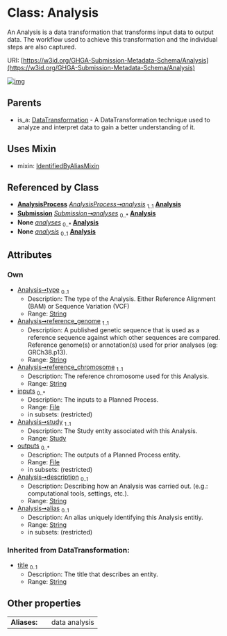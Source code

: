
# Class: Analysis


An Analysis is a data transformation that transforms input data to output data. The workflow used to achieve this transformation and the individual steps are also captured.

URI: [https://w3id.org/GHGA-Submission-Metadata-Schema/Analysis](https://w3id.org/GHGA-Submission-Metadata-Schema/Analysis)


[![img](https://yuml.me/diagram/nofunky;dir:TB/class/[Submission],[Study],[IdentifiedByAliasMixin],[File],[DataTransformation],[AnalysisProcess],[File]<outputs%200..*-%20[Analysis&#124;type:string%20%3F;reference_genome:string;reference_chromosome:string;description:string%20%3F;alias:string%20%3F;title(i):string%20%3F],[Study]<study%201..1-%20[Analysis],[File]<inputs%200..*-%20[Analysis],[AnalysisProcess]++-%20analysis%201..1>[Analysis],[Submission]++-%20analyses%200..*>[Analysis],[Submission]++-%20analyses(i)%200..*>[Analysis],[AnalysisProcess]++-%20analysis(i)%200..1>[Analysis],[Analysis]uses%20-.->[IdentifiedByAliasMixin],[DataTransformation]^-[Analysis])](https://yuml.me/diagram/nofunky;dir:TB/class/[Submission],[Study],[IdentifiedByAliasMixin],[File],[DataTransformation],[AnalysisProcess],[File]<outputs%200..*-%20[Analysis&#124;type:string%20%3F;reference_genome:string;reference_chromosome:string;description:string%20%3F;alias:string%20%3F;title(i):string%20%3F],[Study]<study%201..1-%20[Analysis],[File]<inputs%200..*-%20[Analysis],[AnalysisProcess]++-%20analysis%201..1>[Analysis],[Submission]++-%20analyses%200..*>[Analysis],[Submission]++-%20analyses(i)%200..*>[Analysis],[AnalysisProcess]++-%20analysis(i)%200..1>[Analysis],[Analysis]uses%20-.->[IdentifiedByAliasMixin],[DataTransformation]^-[Analysis])

## Parents

 *  is_a: [DataTransformation](DataTransformation.md) - A DataTransformation technique used to analyze and interpret data to gain a better understanding of it.

## Uses Mixin

 *  mixin: [IdentifiedByAliasMixin](IdentifiedByAliasMixin.md)

## Referenced by Class

 *  **[AnalysisProcess](AnalysisProcess.md)** *[AnalysisProcess➞analysis](AnalysisProcess_analysis.md)*  <sub>1..1</sub>  **[Analysis](Analysis.md)**
 *  **[Submission](Submission.md)** *[Submission➞analyses](Submission_analyses.md)*  <sub>0..\*</sub>  **[Analysis](Analysis.md)**
 *  **None** *[analyses](analyses.md)*  <sub>0..\*</sub>  **[Analysis](Analysis.md)**
 *  **None** *[analysis](analysis.md)*  <sub>0..1</sub>  **[Analysis](Analysis.md)**

## Attributes


### Own

 * [Analysis➞type](Analysis_type.md)  <sub>0..1</sub>
     * Description: The type of the Analysis. Either Reference Alignment (BAM) or Sequence Variation (VCF)
     * Range: [String](types/String.md)
 * [Analysis➞reference_genome](Analysis_reference_genome.md)  <sub>1..1</sub>
     * Description: A published genetic sequence that is used as a reference sequence against which other sequences are compared. Reference genome(s) or annotation(s) used for prior analyses (eg: GRCh38.p13).
     * Range: [String](types/String.md)
 * [Analysis➞reference_chromosome](Analysis_reference_chromosome.md)  <sub>1..1</sub>
     * Description: The reference chromosome used for this Analysis.
     * Range: [String](types/String.md)
 * [inputs](inputs.md)  <sub>0..\*</sub>
     * Description: The inputs to a Planned Process.
     * Range: [File](File.md)
     * in subsets: (restricted)
 * [Analysis➞study](Analysis_study.md)  <sub>1..1</sub>
     * Description: The Study entity associated with this Analysis.
     * Range: [Study](Study.md)
 * [outputs](outputs.md)  <sub>0..\*</sub>
     * Description: The outputs of a Planned Process entity.
     * Range: [File](File.md)
     * in subsets: (restricted)
 * [Analysis➞description](Analysis_description.md)  <sub>0..1</sub>
     * Description: Describing how an Analysis was carried out. (e.g.: computational tools, settings, etc.).
     * Range: [String](types/String.md)
 * [Analysis➞alias](Analysis_alias.md)  <sub>0..1</sub>
     * Description: An alias uniquely identifying this Analysis entitiy.
     * Range: [String](types/String.md)
     * in subsets: (restricted)

### Inherited from DataTransformation:

 * [title](title.md)  <sub>0..1</sub>
     * Description: The title that describes an entity.
     * Range: [String](types/String.md)

## Other properties

|  |  |  |
| --- | --- | --- |
| **Aliases:** | | data analysis |


